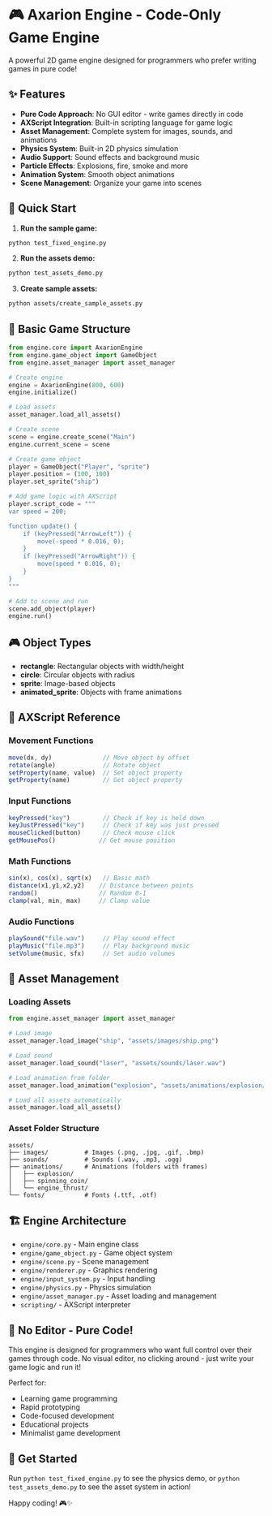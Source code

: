 # 🎮 Axarion Engine - Code-Only Game Engine

A powerful 2D game engine designed for programmers who prefer writing games in pure code!

## ✨ Features

- **Pure Code Approach**: No GUI editor - write games directly in code
- **AXScript Integration**: Built-in scripting language for game logic
- **Asset Management**: Complete system for images, sounds, and animations
- **Physics System**: Built-in 2D physics simulation
- **Audio Support**: Sound effects and background music
- **Particle Effects**: Explosions, fire, smoke and more
- **Animation System**: Smooth object animations
- **Scene Management**: Organize your game into scenes

## 🚀 Quick Start

1. **Run the sample game:**
```bash
python test_fixed_engine.py
```

2. **Run the assets demo:**
```bash
python test_assets_demo.py
```

3. **Create sample assets:**
```bash
python assets/create_sample_assets.py
```

## 🎯 Basic Game Structure

```python
from engine.core import AxarionEngine
from engine.game_object import GameObject
from engine.asset_manager import asset_manager

# Create engine
engine = AxarionEngine(800, 600)
engine.initialize()

# Load assets
asset_manager.load_all_assets()

# Create scene
scene = engine.create_scene("Main")
engine.current_scene = scene

# Create game object
player = GameObject("Player", "sprite")
player.position = (100, 100)
player.set_sprite("ship")

# Add game logic with AXScript
player.script_code = """
var speed = 200;

function update() {
    if (keyPressed("ArrowLeft")) {
        move(-speed * 0.016, 0);
    }
    if (keyPressed("ArrowRight")) {
        move(speed * 0.016, 0);
    }
}
"""

# Add to scene and run
scene.add_object(player)
engine.run()
```

## 🎮 Object Types

- **rectangle**: Rectangular objects with width/height
- **circle**: Circular objects with radius
- **sprite**: Image-based objects
- **animated_sprite**: Objects with frame animations

## 📝 AXScript Reference

### Movement Functions
```javascript
move(dx, dy)              // Move object by offset
rotate(angle)             // Rotate object
setProperty(name, value)  // Set object property
getProperty(name)         // Get object property
```

### Input Functions
```javascript
keyPressed("key")         // Check if key is held down
keyJustPressed("key")     // Check if key was just pressed
mouseClicked(button)      // Check mouse click
getMousePos()            // Get mouse position
```

### Math Functions
```javascript
sin(x), cos(x), sqrt(x)   // Basic math
distance(x1,y1,x2,y2)    // Distance between points
random()                 // Random 0-1
clamp(val, min, max)     // Clamp value
```

### Audio Functions
```javascript
playSound("file.wav")     // Play sound effect
playMusic("file.mp3")     // Play background music
setVolume(music, sfx)     // Set audio volumes
```

## 🎨 Asset Management

### Loading Assets
```python
from engine.asset_manager import asset_manager

# Load image
asset_manager.load_image("ship", "assets/images/ship.png")

# Load sound
asset_manager.load_sound("laser", "assets/sounds/laser.wav")

# Load animation from folder
asset_manager.load_animation("explosion", "assets/animations/explosion/")

# Load all assets automatically
asset_manager.load_all_assets()
```

### Asset Folder Structure
```
assets/
├── images/          # Images (.png, .jpg, .gif, .bmp)
├── sounds/          # Sounds (.wav, .mp3, .ogg)
├── animations/      # Animations (folders with frames)
│   ├── explosion/
│   ├── spinning_coin/
│   └── engine_thrust/
└── fonts/           # Fonts (.ttf, .otf)
```

## 🏗️ Engine Architecture

- `engine/core.py` - Main engine class
- `engine/game_object.py` - Game object system
- `engine/scene.py` - Scene management
- `engine/renderer.py` - Graphics rendering
- `engine/input_system.py` - Input handling
- `engine/physics.py` - Physics simulation
- `engine/asset_manager.py` - Asset loading and management
- `scripting/` - AXScript interpreter

## 🎪 No Editor - Pure Code!

This engine is designed for programmers who want full control over their games through code. No visual editor, no clicking around - just write your game logic and run it!

Perfect for:
- Learning game programming
- Rapid prototyping
- Code-focused development
- Educational projects
- Minimalist game development

## 🚀 Get Started

Run `python test_fixed_engine.py` to see the physics demo, or `python test_assets_demo.py` to see the asset system in action!

Happy coding! 🎮✨
